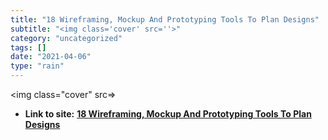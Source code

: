 ```yaml
---
title: "18 Wireframing, Mockup And Prototyping Tools To Plan Designs"
subtitle: "<img class='cover' src=''>"
category: "uncategorized"
tags: []
date: "2021-04-06"
type: "rain"
---
```

<img class="cover" src=>


* **Link to site:** **[18 Wireframing, Mockup And Prototyping Tools To Plan Designs](http://www.1stwebdesigner.com/design/wireframing-mockup-prototyping-tools-plan-designs)**